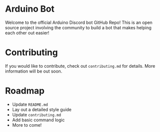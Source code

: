 # Arduino Bot
Welcome to the official Arduino Discord bot GitHub Repo! This is an open source project involving the community to build a bot that makes helping each other out easier!

# Contributing
If you would like to contribute, check out `contributing.md` for details. More information will be out soon.

# Roadmap
- Update `README.md`
- Lay out a detailed style guide
- Update `contributing.md`
- Add basic command logic
- More to come!

